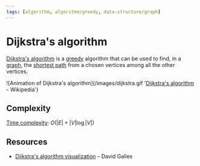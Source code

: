```yaml
---
tags: [algorithm, algorithm/greedy, data-structure/graph]
---
```


# Dijkstra's algorithm

[Dijkstra's algorithm](https://en.wikipedia.org/wiki/Dijkstra%27s_algorithm) is a [greedy](../algorithms.md#Terminology) algorithm that can be used to find, in a [graph](../../data/data-structure/graph.md), the [shortest path](../problems/shortest-path.md) from a chosen vertices among all the other vertices.

![Animation of Dijkstra's algorithm](/images/dijkstra.gif '[Dijkstra's algorithm](https://en.wikipedia.org/wiki/Dijkstra%27s_algorithm) - Wikipedia')

## Complexity

[Time complexity](../complexity.md): $O(|E|+|V|\log |V|)$

## Resources

- [Dijkstra's algorithm visualization](https://www.cs.usfca.edu/~galles/visualization/Dijkstra.html) – David Galles